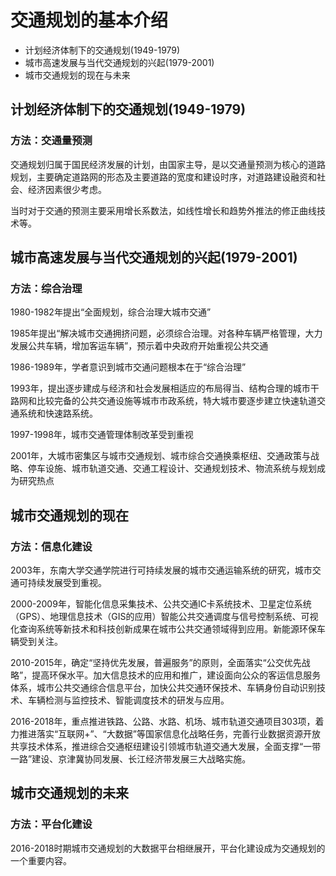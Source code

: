 # 交通规划的基本介绍
- 计划经济体制下的交通规划(1949-1979)
- 城市高速发展与当代交通规划的兴起(1979-2001)
- 城市交通规划的现在与未来


## 计划经济体制下的交通规划(1949-1979)
### 方法：交通量预测
交通规划归属于国民经济发展的计划，由国家主导，是以交通量预测为核心的道路规划，主要确定道路网的形态及主要道路的宽度和建设时序，对道路建设融资和社会、经济因素很少考虑。

当时对于交通的预测主要采用增长系数法，如线性增长和趋势外推法的修正曲线技术等。

## 城市高速发展与当代交通规划的兴起(1979-2001)
### 方法：综合治理
1980-1982年提出“全面规划，综合治理大城市交通”

1985年提出“解决城市交通拥挤问题，必须综合治理。对各种车辆严格管理，大力发展公共车辆，增加客运车辆”，预示着中央政府开始重视公共交通

1986-1989年，学者意识到城市交通问题根本在于“综合治理”

1993年，提出逐步建成与经济和社会发展相适应的布局得当、结构合理的城市干路网和比较完备的公共交通设施等城市市政系统，特大城市要逐步建立快速轨道交通系统和快速路系统。

1997-1998年，城市交通管理体制改革受到重视

2001年，大城市密集区与城市交通规划、城市综合交通换乘枢纽、交通政策与战略、停车设施、城市轨道交通、交通工程设计、交通规划技术、物流系统与规划成为研究热点

## 城市交通规划的现在
### 方法：信息化建设
2003年，东南大学交通学院进行可持续发展的城市交通运输系统的研究，城市交通可持续发展受到重视。

2000-2009年，智能化信息采集技术、公共交通IC卡系统技术、卫星定位系统（GPS）、地理信息技术（GIS的应用）智能公共交通调度与信号控制系统、可视化查询系统等新技术和科技创新成果在城市公共交通领域得到应用。新能源环保车辆受到关注。

2010-2015年，确定“坚持优先发展，普遍服务”的原则，全面落实“公交优先战略”，提高环保水平。加大信息技术的应用和推广，建设面向公众的客运信息服务体系，城市公共交通综合信息平台，加快公共交通环保技术、车辆身份自动识别技术、车辆检测与监控技术、智能调度技术的研发与应用。

2016-2018年，重点推进铁路、公路、水路、机场、城市轨道交通项目303项，着力推进落实“互联网+”、“大数据”等国家信息化战略任务，完善行业数据资源开放共享技术体系，推进综合交通枢纽建设引领城市轨道交通大发展，全面支撑“一带一路”建设、京津冀协同发展、长江经济带发展三大战略实施。

## 城市交通规划的未来
### 方法：平台化建设
2016-2018时期城市交通规划的大数据平台相继展开，平台化建设成为交通规划的一个重要内容。